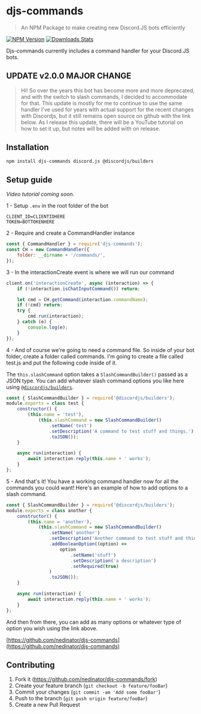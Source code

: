 # djs-commands

> An NPM Package to make creating new Discord.JS bots efficiently

[![NPM Version][npm-image]][npm-url]
[![Downloads Stats][npm-downloads]][npm-url]

Djs-commands currently includes a command handler for your Discord.JS bots.

## UPDATE v2.0.0 MAJOR CHANGE

> Hi! So over the years this bot has become more and more deprecated, and with the switch to slash commands, I decided to accommodate for that. This update is mostly for me to continue to use the same handler I've used for years with actual support for the recent changes with Discordjs, but it still remains open source on github with the link below. As I release this update, there will be a YouTube tutorial on how to set it up, but notes will be added with on release.

## Installation

```sh
npm install djs-commands discord.js @discordjs/builders
```

## Setup guide

_Video tutorial coming soon._

1 - Setup `.env` in the root folder of the bot

```env
CLIENT_ID=CLIENTIDHERE
TOKEN=BOTTOKENHERE
```

2 - Require and create a CommandHandler instance

```js
const { CommandHandler } = require('djs-commands');
const CH = new CommandHandler({
	folder: __dirname + '/commands/',
});
```

3 - In the interactionCreate event is where we will run our command

```js
client.on('interactionCreate', async (interaction) => {
	if (!interaction.isChatInputCommand()) return;

	let cmd = CH.getCommand(interaction.commandName);
	if (!cmd) return;
	try {
		cmd.run(interaction);
	} catch (e) {
		console.log(e);
	}
});
```

4 - And of course we're going to need a command file. So inside of your bot folder, create a folder called commands. I'm going to create a file called
test.js and put the following code inside of it.

The `this.slashCommand` option takes a `SlashCommandBuilder()` passed as a JSON type. You can add whatever slash command options you like here using [`@discordjs/builders`](https://discord.js.org/#/docs/builders/main/class/SlashCommandBuilder).

```js
const { SlashCommandBuilder } = require('@discordjs/builders');
module.exports = class test {
	constructor() {
		(this.name = 'test'),
			(this.slashCommand = new SlashCommandBuilder()
				.setName('test')
				.setDescription('A command to test stuff and things.')
				.toJSON());
	}

	async run(interaction) {
		await interaction.reply(this.name + ' works');
	}
};
```

5 - And that's it! You have a working command handler now for all the commands you could want! Here's an example of how to add options to a slash command.

```js
const { SlashCommandBuilder } = require('@discordjs/builders');
module.exports = class another {
	constructor() {
		(this.name = 'another'),
			(this.slashCommand = new SlashCommandBuilder()
				.setName('another')
				.setDescription('Another command to test stuff and things.')
				.addBooleanOption((option) =>
					option
						.setName('stuff')
						.setDescription('a description')
						.setRequired(true)
				)
				.toJSON());
	}

	async run(interaction) {
		await interaction.reply(this.name + ' works');
	}
};
```

And then from there, you can add as many options or whatever type of option you wish using the link above.

[https://github.com/nedinator/djs-commands](https://github.com/nedinator/djs-commands)

## Contributing

1. Fork it (<https://github.com/nedinator/djs-commands/fork>)
2. Create your feature branch (`git checkout -b feature/fooBar`)
3. Commit your changes (`git commit -am 'Add some fooBar'`)
4. Push to the branch (`git push origin feature/fooBar`)
5. Create a new Pull Request

<!-- Markdown link & img dfn's -->

[npm-image]: https://img.shields.io/npm/v/djs-commands.svg?style=flat-square
[npm-url]: https://www.npmjs.com/package/djs-commands
[npm-downloads]: https://img.shields.io/npm/dt/djs-commands.svg?style=flat-square
[discord-image]: https://img.shields.io/discord/265499275088232448.svg?style=flat-square
